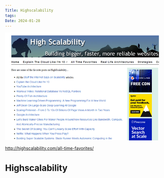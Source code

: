 ```yaml
---
Title: Highscalability
tags: 
Date: 2024-01-28
---
```


![](_asset/2024-01-28_hiscalearchitecture_image_1.png)

http://highscalability.com/all-time-favorites/
# Highscalability